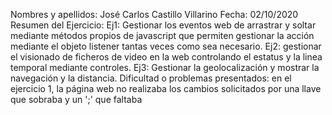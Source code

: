 Nombres y apellidos: José Carlos Castillo Villarino
Fecha: 02/10/2020
Resumen del Ejercicio: 
Ej1: Gestionar los eventos web de arrastrar y soltar mediante métodos propios de javascript que permiten gestionar la acción mediante el objeto listener tantas veces como sea  necesario.
Ej2: gestionar el visionado de ficheros de video en la web controlando el estatus y la linea temporal mediante controles. 
Ej3: Gestionar la geolocalización y mostrar la navegación y la distancia.
Dificultad o problemas presentados: en el ejercicio 1, la página web no realizaba los cambios solicitados por una llave que sobraba y un ';' que faltaba
